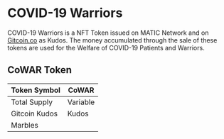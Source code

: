 # COVID-19 Warriors

COVID-19 Warriors is a NFT Token issued on MATIC Network and on [Gitcoin.co](https://gitcoin.co/) as Kudos. The money accumulated through the sale of these tokens are used for the Welfare of COVID-19 Patients and Warriors.

## CoWAR Token

| Token Symbol | CoWAR | 
|---|---|
| Total Supply | Variable | 
| Gitcoin Kudos | Kudos | 
| Marbles |  | 



